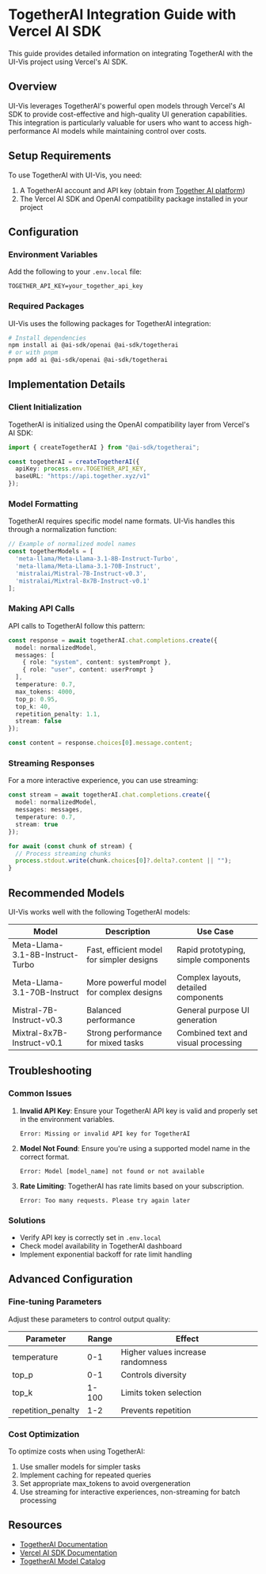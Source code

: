 # TogetherAI Integration Guide with Vercel AI SDK

This guide provides detailed information on integrating TogetherAI with the UI-Vis project using Vercel's AI SDK.

## Overview

UI-Vis leverages TogetherAI's powerful open models through Vercel's AI SDK to provide cost-effective and high-quality UI generation capabilities. This integration is particularly valuable for users who want to access high-performance AI models while maintaining control over costs.

## Setup Requirements

To use TogetherAI with UI-Vis, you need:

1. A TogetherAI account and API key (obtain from [Together AI platform](https://together.ai))
2. The Vercel AI SDK and OpenAI compatibility package installed in your project

## Configuration

### Environment Variables

Add the following to your `.env.local` file:

```
TOGETHER_API_KEY=your_together_api_key
```

### Required Packages

UI-Vis uses the following packages for TogetherAI integration:

```bash
# Install dependencies
npm install ai @ai-sdk/openai @ai-sdk/togetherai
# or with pnpm
pnpm add ai @ai-sdk/openai @ai-sdk/togetherai
```

## Implementation Details

### Client Initialization

TogetherAI is initialized using the OpenAI compatibility layer from Vercel's AI SDK:

```typescript
import { createTogetherAI } from "@ai-sdk/togetherai";

const togetherAI = createTogetherAI({
  apiKey: process.env.TOGETHER_API_KEY,
  baseURL: "https://api.together.xyz/v1"
});
```

### Model Formatting

TogetherAI requires specific model name formats. UI-Vis handles this through a normalization function:

```typescript
// Example of normalized model names
const togetherModels = [
  'meta-llama/Meta-Llama-3.1-8B-Instruct-Turbo',
  'meta-llama/Meta-Llama-3.1-70B-Instruct',
  'mistralai/Mistral-7B-Instruct-v0.3',
  'mistralai/Mixtral-8x7B-Instruct-v0.1'
];
```

### Making API Calls

API calls to TogetherAI follow this pattern:

```typescript
const response = await togetherAI.chat.completions.create({
  model: normalizedModel,
  messages: [
    { role: "system", content: systemPrompt },
    { role: "user", content: userPrompt }
  ],
  temperature: 0.7,
  max_tokens: 4000,
  top_p: 0.95,
  top_k: 40,
  repetition_penalty: 1.1,
  stream: false
});

const content = response.choices[0].message.content;
```

### Streaming Responses

For a more interactive experience, you can use streaming:

```typescript
const stream = await togetherAI.chat.completions.create({
  model: normalizedModel,
  messages: messages,
  temperature: 0.7,
  stream: true
});

for await (const chunk of stream) {
  // Process streaming chunks
  process.stdout.write(chunk.choices[0]?.delta?.content || "");
}
```

## Recommended Models

UI-Vis works well with the following TogetherAI models:

| Model | Description | Use Case |
|-------|-------------|----------|
| Meta-Llama-3.1-8B-Instruct-Turbo | Fast, efficient model for simpler designs | Rapid prototyping, simple components |
| Meta-Llama-3.1-70B-Instruct | More powerful model for complex designs | Complex layouts, detailed components |
| Mistral-7B-Instruct-v0.3 | Balanced performance | General purpose UI generation |
| Mixtral-8x7B-Instruct-v0.1 | Strong performance for mixed tasks | Combined text and visual processing |

## Troubleshooting

### Common Issues

1. **Invalid API Key**: Ensure your TogetherAI API key is valid and properly set in the environment variables.
   ```
   Error: Missing or invalid API key for TogetherAI
   ```

2. **Model Not Found**: Ensure you're using a supported model name in the correct format.
   ```
   Error: Model [model_name] not found or not available
   ```

3. **Rate Limiting**: TogetherAI has rate limits based on your subscription.
   ```
   Error: Too many requests. Please try again later
   ```

### Solutions

- Verify API key is correctly set in `.env.local`
- Check model availability in TogetherAI dashboard
- Implement exponential backoff for rate limit handling

## Advanced Configuration

### Fine-tuning Parameters

Adjust these parameters to control output quality:

| Parameter | Range | Effect |
|-----------|-------|--------|
| temperature | 0-1 | Higher values increase randomness |
| top_p | 0-1 | Controls diversity |
| top_k | 1-100 | Limits token selection |
| repetition_penalty | 1-2 | Prevents repetition |

### Cost Optimization

To optimize costs when using TogetherAI:

1. Use smaller models for simpler tasks
2. Implement caching for repeated queries
3. Set appropriate max_tokens to avoid overgeneration
4. Use streaming for interactive experiences, non-streaming for batch processing

## Resources

- [TogetherAI Documentation](https://docs.together.ai/)
- [Vercel AI SDK Documentation](https://sdk.vercel.ai/docs)
- [TogetherAI Model Catalog](https://together.ai/models)
